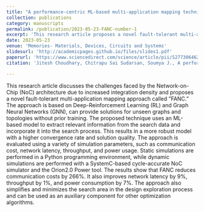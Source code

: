 ```yaml
---
title: "A performance-centric ML-based multi-application mapping technique for regular Network-on-Chip"
collection: publications
category: manuscripts
permalink: /publication/2023-05-23-FANC-number-1
excerpt: 'This research article proposes a novel fault-tolerant multi-application mapping algorithm called ”FANC.” The approach is based on Deep-Reinforcement Learning (RL) and Graph Neural Networks (GNN), can provide solutions for unseen graphs and topologies without prior training. The approach is evaluated using a variety of simulation parameters, such as communication cost, network latency, throughput, and power usage. The results show that FANC reduces communication costs by 266%. It also improves network latency by 9%, throughput by 1%, and power consumption by 7%.'
date: 2023-05-23
venue: 'Memories- Materials, Devices, Circuits and Systems'
slidesurl: 'http://academicpages.github.io/files/slides1.pdf'
paperurl: 'https://www.sciencedirect.com/science/article/pii/S2773064623000361'
citation: 'Jitesh Choudhary, Chitrapu Sai Sudarsan, Soumya J., A performance-centric ML-based multi-application mapping technique for regular Network-on-Chip, Memories - Materials, Devices, Circuits and System, Volume 4, 2023, 100059, ISSN 2773-0646, https://doi.org/10.1016/j.memori.2023.100059.'

---
```


This research article discusses the challenges faced by the Network-on-Chip (NoC) architecture due to increased integration density and proposes a novel fault-tolerant multi-application mapping approach called ”FANC.” The approach is based on Deep-Reinforcement Learning (RL) and Graph Neural Networks (GNN), can provide solutions for unseen graphs and topologies without prior training. The proposed technique uses an ML-based model to extract relevant information from the search data and incorporate it into the search process. This results in a more robust model with a higher convergence rate and solution quality. The approach is evaluated using a variety of simulation parameters, such as communication cost, network latency, throughput, and power usage. Static simulations are performed in a Python programming environment, while dynamic simulations are performed with a SystemC-based cycle-accurate NoC simulator and the Orion2.0 Power tool. The results show that FANC reduces communication costs by 266%. It also improves network latency by 9%, throughput by 1%, and power consumption by 7%. The approach also simplifies and minimizes the search area in the design exploration process and can be used as an auxiliary component for other optimization algorithms.

